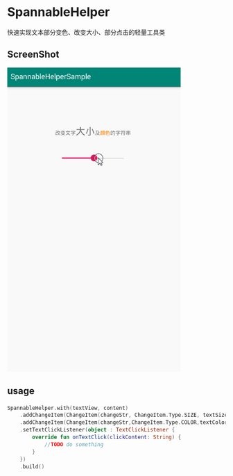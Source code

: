 # SpannableHelper

快速实现文本部分变色、改变大小、部分点击的轻量工具类

## ScreenShot
![](https://raw.githubusercontent.com/CuiZhaoHui/SpannableHelper/master/gif/RECORD.gif)


## usage
```kotlin
SpannableHelper.with(textView, content)
    .addChangeItem(ChangeItem(changeStr, ChangeItem.Type.SIZE, textSize))
    .addChangeItem(ChangeItem(changeStr,ChangeItem.Type.COLOR,textColor,isClickAble))
    .setTextClickListener(object : TextClickListener {
        override fun onTextClick(clickContent: String) {
            //TODO do something
        }
    })
    .build()
```
